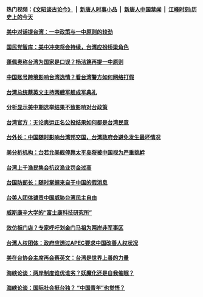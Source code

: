 #### 热门视频：[《文昭谈古论今》](https://github.com/gfw-breaker/wenzhao/blob/master/README.md?t=12111831?t=12111531?t=12111230?t=12110930?t=12110630?t=12110330?t=12110030?t=12102131?t=12101831?t=12101531?t=12101231?t=12100931?t=12100630?t=12100330?t=12100031?t=12092130?t=12091830?t=12091530?t=12091231?t=12090931?t=12090630?t=12090331?t=12090031?t=12082131?t=12081832?t=12081531?t=12081231?t=12080931?t=12080631?t=12080332?t=12080034?t=12072131?t=12071831?t=12071531?t=12071231?t=12070931?t=12070631?t=12070332?t=12070031?t=12062131?t=12061831?t=12061531?t=12061231?t=12060931?t=12060631?t=12060331?t=12060031?t=12052131?t=12051831?t=12051532?t=12051231?t=12050931?t=12050631?t=12050331?t=12050031?t=12042131?t=12041831?t=12041531?t=12041231?t=12040931?t=12040631?t=12040331?t=12040031?t=12032131?t=12031832?t=12031531?t=12031231?t=12030931?t=12030631?t=12030331?t=12030031?t=12022131?t=12021831?t=12021532?t=12021231?t=12020931?t=12020631?t=12020331?t=12020031?t=12012131?t=12011832?t=12011531?t=12011230?t=12010931?t=12010631?t=12010332?t=12010031?t=11302131?t=11301831?t=11301531?t=11301231?t=11300931?t=11300631?t=11300331?t=11300031?t=11292131?t=11291831?t=11291531?t=11291231?t=11290931?t=11290631?t=11290331?t=11290031?t=11282132?t=11281832?t=11281531?t=11281231?t=11280931?t=11280631?t=11280331?t=11280031?t=11272131?t=11271832?t=11271532?t=11271231?t=11270931?t=11270632?t=11270332?t=11270032?t=11262131?t=11261831?t=11261532?t=11261232?t=11260931?t=11260631?t=11260331?t=11260032?t=11252132?t=11251832?t=11251532?t=11251232?t=11250932?t=11250631?t=11250331?t=11250032?t=11242132?t=11241831?t=11241532?t=11241231?t=11240932?t=11240631?t=11240331?t=11240034?t=11232134?t=11231834?t=11231531?t=11231233?t=11230933?t=11230632?t=11230335?t=11230031?t=11222139?t=11221834?t=11221532?t=11221238?t=11220932?t=11220634?t=11220333?t=11220033?t=11212133?t=11211834?t=11211535?t=11211231?t=11210931?t=11210632?t=11210331?t=11210031?t=11202131?t=11201831?t=11201531?t=11201231?t=11200931?t=11200631?t=11200331?t=11200031?t=11192131?t=11191832?t=11191531?t=11191231?t=11190931?t=11190631?t=11190331?t=11190031?t=11182131?t=11181831?t=11181531?t=11181231?t=11180931?t=11180631?t=11180331?t=11180031?t=11172131?t=11171831?t=11171531?t=11171231?t=11170931?t=11170631?t=11170331?t=11170031?t=11162131?t=11161831?t=11161531?t=11161231?t=11160932?t=11160631?t=11160331?t=11160031?t=11152131?t=11151831?t=11151531?t=11151231?t=11150931?t=11150631?t=11150331?t=11150031?t=11142132?t=11141832?t=11141531?t=11141231?t=11140931?t=11140631?t=11140331?t=11140031?t=11132132?t=11131831?t=11131531?t=11131231?t=11130931?t=11130632?t=11130332?t=11130032?t=11122132?t=11121831?t=11121532?t=11121231?t=11120931?t=11120631?t=11120332?t=11120031?t=11112131?t=11111831?t=11111531?t=11111231?t=11110931?t=11110631?t=11110331?t=11110031?t=11102131?t=11101831?t=11101533?t=11101532?t=11101232) &nbsp;|&nbsp; [新唐人时事小品](https://github.com/gfw-breaker/ntdtv-comedy/blob/master/README.md?t=12111831?t=12111531?t=12111230?t=12110930?t=12110630?t=12110330?t=12110030?t=12102131?t=12101831?t=12101531?t=12101231?t=12100931?t=12100630?t=12100330?t=12100031?t=12092130?t=12091830?t=12091530?t=12091231?t=12090931?t=12090630?t=12090331?t=12090031?t=12082131?t=12081832?t=12081531?t=12081231?t=12080931?t=12080631?t=12080332?t=12080034?t=12072131?t=12071831?t=12071531?t=12071231?t=12070931?t=12070631?t=12070332?t=12070031?t=12062131?t=12061831?t=12061531?t=12061231?t=12060931?t=12060631?t=12060331?t=12060031?t=12052131?t=12051831?t=12051532?t=12051231?t=12050931?t=12050631?t=12050331?t=12050031?t=12042131?t=12041831?t=12041531?t=12041231?t=12040931?t=12040631?t=12040331?t=12040031?t=12032131?t=12031832?t=12031531?t=12031231?t=12030931?t=12030631?t=12030331?t=12030031?t=12022131?t=12021831?t=12021532?t=12021231?t=12020931?t=12020631?t=12020331?t=12020031?t=12012131?t=12011832?t=12011531?t=12011230?t=12010931?t=12010631?t=12010332?t=12010031?t=11302131?t=11301831?t=11301531?t=11301231?t=11300931?t=11300631?t=11300331?t=11300031?t=11292131?t=11291831?t=11291531?t=11291231?t=11290931?t=11290631?t=11290331?t=11290031?t=11282132?t=11281832?t=11281531?t=11281231?t=11280931?t=11280631?t=11280331?t=11280031?t=11272131?t=11271832?t=11271532?t=11271231?t=11270931?t=11270632?t=11270332?t=11270032?t=11262131?t=11261831?t=11261532?t=11261232?t=11260931?t=11260631?t=11260331?t=11260032?t=11252132?t=11251832?t=11251532?t=11251232?t=11250932?t=11250631?t=11250331?t=11250032?t=11242132?t=11241831?t=11241532?t=11241231?t=11240932?t=11240631?t=11240331?t=11240034?t=11232134?t=11231834?t=11231531?t=11231233?t=11230933?t=11230632?t=11230335?t=11230031?t=11222139?t=11221834?t=11221532?t=11221238?t=11220932?t=11220634?t=11220333?t=11220033?t=11212133?t=11211834?t=11211535?t=11211231?t=11210931?t=11210632?t=11210331?t=11210031?t=11202131?t=11201831?t=11201531?t=11201231?t=11200931?t=11200631?t=11200331?t=11200031?t=11192131?t=11191832?t=11191531?t=11191231?t=11190931?t=11190631?t=11190331?t=11190031?t=11182131?t=11181831?t=11181531?t=11181231?t=11180931?t=11180631?t=11180331?t=11180031?t=11172131?t=11171831?t=11171531?t=11171231?t=11170931?t=11170631?t=11170331?t=11170031?t=11162131?t=11161831?t=11161531?t=11161231?t=11160932?t=11160631?t=11160331?t=11160031?t=11152131?t=11151831?t=11151531?t=11151231?t=11150931?t=11150631?t=11150331?t=11150031?t=11142132?t=11141832?t=11141531?t=11141231?t=11140931?t=11140631?t=11140331?t=11140031?t=11132132?t=11131831?t=11131531?t=11131231?t=11130931?t=11130632?t=11130332?t=11130032?t=11122132?t=11121831?t=11121532?t=11121231?t=11120931?t=11120631?t=11120332?t=11120031?t=11112131?t=11111831?t=11111531?t=11111231?t=11110931?t=11110631?t=11110331?t=11110031?t=11102131?t=11101831?t=11101533?t=11101532?t=11101232) &nbsp;|&nbsp; [新唐人中国禁闻](https://github.com/gfw-breaker/ntdtv-news/blob/master/README.md?t=12111831?t=12111531?t=12111230?t=12110930?t=12110630?t=12110330?t=12110030?t=12102131?t=12101831?t=12101531?t=12101231?t=12100931?t=12100630?t=12100330?t=12100031?t=12092130?t=12091830?t=12091530?t=12091231?t=12090931?t=12090630?t=12090331?t=12090031?t=12082131?t=12081832?t=12081531?t=12081231?t=12080931?t=12080631?t=12080332?t=12080034?t=12072131?t=12071831?t=12071531?t=12071231?t=12070931?t=12070631?t=12070332?t=12070031?t=12062131?t=12061831?t=12061531?t=12061231?t=12060931?t=12060631?t=12060331?t=12060031?t=12052131?t=12051831?t=12051532?t=12051231?t=12050931?t=12050631?t=12050331?t=12050031?t=12042131?t=12041831?t=12041531?t=12041231?t=12040931?t=12040631?t=12040331?t=12040031?t=12032131?t=12031832?t=12031531?t=12031231?t=12030931?t=12030631?t=12030331?t=12030031?t=12022131?t=12021831?t=12021532?t=12021231?t=12020931?t=12020631?t=12020331?t=12020031?t=12012131?t=12011832?t=12011531?t=12011230?t=12010931?t=12010631?t=12010332?t=12010031?t=11302131?t=11301831?t=11301531?t=11301231?t=11300931?t=11300631?t=11300331?t=11300031?t=11292131?t=11291831?t=11291531?t=11291231?t=11290931?t=11290631?t=11290331?t=11290031?t=11282132?t=11281832?t=11281531?t=11281231?t=11280931?t=11280631?t=11280331?t=11280031?t=11272131?t=11271832?t=11271532?t=11271231?t=11270931?t=11270632?t=11270332?t=11270032?t=11262131?t=11261831?t=11261532?t=11261232?t=11260931?t=11260631?t=11260331?t=11260032?t=11252132?t=11251832?t=11251532?t=11251232?t=11250932?t=11250631?t=11250331?t=11250032?t=11242132?t=11241831?t=11241532?t=11241231?t=11240932?t=11240631?t=11240331?t=11240034?t=11232134?t=11231834?t=11231531?t=11231233?t=11230933?t=11230632?t=11230335?t=11230031?t=11222139?t=11221834?t=11221532?t=11221238?t=11220932?t=11220634?t=11220333?t=11220033?t=11212133?t=11211834?t=11211535?t=11211231?t=11210931?t=11210632?t=11210331?t=11210031?t=11202131?t=11201831?t=11201531?t=11201231?t=11200931?t=11200631?t=11200331?t=11200031?t=11192131?t=11191832?t=11191531?t=11191231?t=11190931?t=11190631?t=11190331?t=11190031?t=11182131?t=11181831?t=11181531?t=11181231?t=11180931?t=11180631?t=11180331?t=11180031?t=11172131?t=11171831?t=11171531?t=11171231?t=11170931?t=11170631?t=11170331?t=11170031?t=11162131?t=11161831?t=11161531?t=11161231?t=11160932?t=11160631?t=11160331?t=11160031?t=11152131?t=11151831?t=11151531?t=11151231?t=11150931?t=11150631?t=11150331?t=11150031?t=11142132?t=11141832?t=11141531?t=11141231?t=11140931?t=11140631?t=11140331?t=11140031?t=11132132?t=11131831?t=11131531?t=11131231?t=11130931?t=11130632?t=11130332?t=11130032?t=11122132?t=11121831?t=11121532?t=11121231?t=11120931?t=11120631?t=11120332?t=11120031?t=11112131?t=11111831?t=11111531?t=11111231?t=11110931?t=11110631?t=11110331?t=11110031?t=11102131?t=11101831?t=11101533?t=11101532?t=11101232) &nbsp;|&nbsp; [江峰时刻:历史上的今天](https://github.com/gfw-breaker/today-in-history/blob/master/README.md?t=12111831?t=12111531?t=12111230?t=12110930?t=12110630?t=12110330?t=12110030?t=12102131?t=12101831?t=12101531?t=12101231?t=12100931?t=12100630?t=12100330?t=12100031?t=12092130?t=12091830?t=12091530?t=12091231?t=12090931?t=12090630?t=12090331?t=12090031?t=12082131?t=12081832?t=12081531?t=12081231?t=12080931?t=12080631?t=12080332?t=12080034?t=12072131?t=12071831?t=12071531?t=12071231?t=12070931?t=12070631?t=12070332?t=12070031?t=12062131?t=12061831?t=12061531?t=12061231?t=12060931?t=12060631?t=12060331?t=12060031?t=12052131?t=12051831?t=12051532?t=12051231?t=12050931?t=12050631?t=12050331?t=12050031?t=12042131?t=12041831?t=12041531?t=12041231?t=12040931?t=12040631?t=12040331?t=12040031?t=12032131?t=12031832?t=12031531?t=12031231?t=12030931?t=12030631?t=12030331?t=12030031?t=12022131?t=12021831?t=12021532?t=12021231?t=12020931?t=12020631?t=12020331?t=12020031?t=12012131?t=12011832?t=12011531?t=12011230?t=12010931?t=12010631?t=12010332?t=12010031?t=11302131?t=11301831?t=11301531?t=11301231?t=11300931?t=11300631?t=11300331?t=11300031?t=11292131?t=11291831?t=11291531?t=11291231?t=11290931?t=11290631?t=11290331?t=11290031?t=11282132?t=11281832?t=11281531?t=11281231?t=11280931?t=11280631?t=11280331?t=11280031?t=11272131?t=11271832?t=11271532?t=11271231?t=11270931?t=11270632?t=11270332?t=11270032?t=11262131?t=11261831?t=11261532?t=11261232?t=11260931?t=11260631?t=11260331?t=11260032?t=11252132?t=11251832?t=11251532?t=11251232?t=11250932?t=11250631?t=11250331?t=11250032?t=11242132?t=11241831?t=11241532?t=11241231?t=11240932?t=11240631?t=11240331?t=11240034?t=11232134?t=11231834?t=11231531?t=11231233?t=11230933?t=11230632?t=11230335?t=11230031?t=11222139?t=11221834?t=11221532?t=11221238?t=11220932?t=11220634?t=11220333?t=11220033?t=11212133?t=11211834?t=11211535?t=11211231?t=11210931?t=11210632?t=11210331?t=11210031?t=11202131?t=11201831?t=11201531?t=11201231?t=11200931?t=11200631?t=11200331?t=11200031?t=11192131?t=11191832?t=11191531?t=11191231?t=11190931?t=11190631?t=11190331?t=11190031?t=11182131?t=11181831?t=11181531?t=11181231?t=11180931?t=11180631?t=11180331?t=11180031?t=11172131?t=11171831?t=11171531?t=11171231?t=11170931?t=11170631?t=11170331?t=11170031?t=11162131?t=11161831?t=11161531?t=11161231?t=11160932?t=11160631?t=11160331?t=11160031?t=11152131?t=11151831?t=11151531?t=11151231?t=11150931?t=11150631?t=11150331?t=11150031?t=11142132?t=11141832?t=11141531?t=11141231?t=11140931?t=11140631?t=11140331?t=11140031?t=11132132?t=11131831?t=11131531?t=11131231?t=11130931?t=11130632?t=11130332?t=11130032?t=11122132?t=11121831?t=11121532?t=11121231?t=11120931?t=11120631?t=11120332?t=11120031?t=11112131?t=11111831?t=11111531?t=11111231?t=11110931?t=11110631?t=11110331?t=11110031?t=11102131?t=11101831?t=11101533?t=11101532?t=11101232) 

#### [美中对话提台湾：一中政策与一中原则的较劲](../pages/zivymejqv_/4652701.md?t=12111831?t=12111531?t=12111230?t=12110930?t=12110630?t=12110330?t=12110030?t=12102131?t=12101831?t=12101531?t=12101231?t=12100931?t=12100630?t=12100330?t=12100031?t=12092130?t=12091830?t=12091530?t=12091231?t=12090931?t=12090630?t=12090331?t=12090031?t=12082131?t=12081832?t=12081531?t=12081231?t=12080931?t=12080631?t=12080332?t=12080034?t=12072131?t=12071831?t=12071531?t=12071231?t=12070931?t=12070631?t=12070332?t=12070031?t=12062131?t=12061831?t=12061531?t=12061231?t=12060931?t=12060631?t=12060331?t=12060031?t=12052131?t=12051831?t=12051532?t=12051231?t=12050931?t=12050631?t=12050331?t=12050031?t=12042131?t=12041831?t=12041531?t=12041231?t=12040931?t=12040631?t=12040331?t=12040031?t=12032131?t=12031832?t=12031531?t=12031231?t=12030931?t=12030631?t=12030331?t=12030031?t=12022131?t=12021831?t=12021532?t=12021231?t=12020931?t=12020631?t=12020331?t=12020031?t=12012131?t=12011832?t=12011531?t=12011230?t=12010931?t=12010631?t=12010332?t=12010031?t=11302131?t=11301831?t=11301531?t=11301231?t=11300931?t=11300631?t=11300331?t=11300031?t=11292131?t=11291831?t=11291531?t=11291231?t=11290931?t=11290631?t=11290331?t=11290031?t=11282132?t=11281832?t=11281531?t=11281231?t=11280931?t=11280631?t=11280331?t=11280031?t=11272131?t=11271832?t=11271532?t=11271231?t=11270931?t=11270632?t=11270332?t=11270032?t=11262131?t=11261831?t=11261532?t=11261232?t=11260931?t=11260631?t=11260331?t=11260032?t=11252132?t=11251832?t=11251532?t=11251232?t=11250932?t=11250631?t=11250331?t=11250032?t=11242132?t=11241831?t=11241532?t=11241231?t=11240932?t=11240631?t=11240331?t=11240034?t=11232134?t=11231834?t=11231531?t=11231233?t=11230933?t=11230632?t=11230335?t=11230031?t=11222139?t=11221834?t=11221532?t=11221238?t=11220932?t=11220634?t=11220333?t=11220033?t=11212133?t=11211834?t=11211535?t=11211231?t=11210931?t=11210632?t=11210331?t=11210031?t=11202131?t=11201831?t=11201531?t=11201231?t=11200931?t=11200631?t=11200331?t=11200031?t=11192131?t=11191832?t=11191531?t=11191231?t=11190931?t=11190631?t=11190331?t=11190031?t=11182131?t=11181831?t=11181531?t=11181231?t=11180931?t=11180631?t=11180331?t=11180031?t=11172131?t=11171831?t=11171531?t=11171231?t=11170931?t=11170631?t=11170331?t=11170031?t=11162131?t=11161831?t=11161531?t=11161231?t=11160932?t=11160631?t=11160331?t=11160031?t=11152131?t=11151831?t=11151531?t=11151231?t=11150931?t=11150631?t=11150331?t=11150031?t=11142132?t=11141832?t=11141531?t=11141231?t=11140931?t=11140631?t=11140331?t=11140031?t=11132132?t=11131831?t=11131531?t=11131231?t=11130931?t=11130632?t=11130332?t=11130032?t=11122132?t=11121831?t=11121532?t=11121231?t=11120931?t=11120631?t=11120332?t=11120031?t=11112131?t=11111831?t=11111531?t=11111231?t=11110931?t=11110631?t=11110331?t=11110031?t=11102131?t=11101831?t=11101533?t=11101532?t=11101232) 

#### [国民党智库：美中冲突将会持续，台湾应扮桥梁角色](../pages/zivymejqv_/4651390.md?t=12111831?t=12111531?t=12111230?t=12110930?t=12110630?t=12110330?t=12110030?t=12102131?t=12101831?t=12101531?t=12101231?t=12100931?t=12100630?t=12100330?t=12100031?t=12092130?t=12091830?t=12091530?t=12091231?t=12090931?t=12090630?t=12090331?t=12090031?t=12082131?t=12081832?t=12081531?t=12081231?t=12080931?t=12080631?t=12080332?t=12080034?t=12072131?t=12071831?t=12071531?t=12071231?t=12070931?t=12070631?t=12070332?t=12070031?t=12062131?t=12061831?t=12061531?t=12061231?t=12060931?t=12060631?t=12060331?t=12060031?t=12052131?t=12051831?t=12051532?t=12051231?t=12050931?t=12050631?t=12050331?t=12050031?t=12042131?t=12041831?t=12041531?t=12041231?t=12040931?t=12040631?t=12040331?t=12040031?t=12032131?t=12031832?t=12031531?t=12031231?t=12030931?t=12030631?t=12030331?t=12030031?t=12022131?t=12021831?t=12021532?t=12021231?t=12020931?t=12020631?t=12020331?t=12020031?t=12012131?t=12011832?t=12011531?t=12011230?t=12010931?t=12010631?t=12010332?t=12010031?t=11302131?t=11301831?t=11301531?t=11301231?t=11300931?t=11300631?t=11300331?t=11300031?t=11292131?t=11291831?t=11291531?t=11291231?t=11290931?t=11290631?t=11290331?t=11290031?t=11282132?t=11281832?t=11281531?t=11281231?t=11280931?t=11280631?t=11280331?t=11280031?t=11272131?t=11271832?t=11271532?t=11271231?t=11270931?t=11270632?t=11270332?t=11270032?t=11262131?t=11261831?t=11261532?t=11261232?t=11260931?t=11260631?t=11260331?t=11260032?t=11252132?t=11251832?t=11251532?t=11251232?t=11250932?t=11250631?t=11250331?t=11250032?t=11242132?t=11241831?t=11241532?t=11241231?t=11240932?t=11240631?t=11240331?t=11240034?t=11232134?t=11231834?t=11231531?t=11231233?t=11230933?t=11230632?t=11230335?t=11230031?t=11222139?t=11221834?t=11221532?t=11221238?t=11220932?t=11220634?t=11220333?t=11220033?t=11212133?t=11211834?t=11211535?t=11211231?t=11210931?t=11210632?t=11210331?t=11210031?t=11202131?t=11201831?t=11201531?t=11201231?t=11200931?t=11200631?t=11200331?t=11200031?t=11192131?t=11191832?t=11191531?t=11191231?t=11190931?t=11190631?t=11190331?t=11190031?t=11182131?t=11181831?t=11181531?t=11181231?t=11180931?t=11180631?t=11180331?t=11180031?t=11172131?t=11171831?t=11171531?t=11171231?t=11170931?t=11170631?t=11170331?t=11170031?t=11162131?t=11161831?t=11161531?t=11161231?t=11160932?t=11160631?t=11160331?t=11160031?t=11152131?t=11151831?t=11151531?t=11151231?t=11150931?t=11150631?t=11150331?t=11150031?t=11142132?t=11141832?t=11141531?t=11141231?t=11140931?t=11140631?t=11140331?t=11140031?t=11132132?t=11131831?t=11131531?t=11131231?t=11130931?t=11130632?t=11130332?t=11130032?t=11122132?t=11121831?t=11121532?t=11121231?t=11120931?t=11120631?t=11120332?t=11120031?t=11112131?t=11111831?t=11111531?t=11111231?t=11110931?t=11110631?t=11110331?t=11110031?t=11102131?t=11101831?t=11101533?t=11101532?t=11101232) 

#### [蓬佩奥称台湾为国家是口误？杨洁篪再提一中原则](../pages/zivymejqv_/4650662.md?t=12111831?t=12111531?t=12111230?t=12110930?t=12110630?t=12110330?t=12110030?t=12102131?t=12101831?t=12101531?t=12101231?t=12100931?t=12100630?t=12100330?t=12100031?t=12092130?t=12091830?t=12091530?t=12091231?t=12090931?t=12090630?t=12090331?t=12090031?t=12082131?t=12081832?t=12081531?t=12081231?t=12080931?t=12080631?t=12080332?t=12080034?t=12072131?t=12071831?t=12071531?t=12071231?t=12070931?t=12070631?t=12070332?t=12070031?t=12062131?t=12061831?t=12061531?t=12061231?t=12060931?t=12060631?t=12060331?t=12060031?t=12052131?t=12051831?t=12051532?t=12051231?t=12050931?t=12050631?t=12050331?t=12050031?t=12042131?t=12041831?t=12041531?t=12041231?t=12040931?t=12040631?t=12040331?t=12040031?t=12032131?t=12031832?t=12031531?t=12031231?t=12030931?t=12030631?t=12030331?t=12030031?t=12022131?t=12021831?t=12021532?t=12021231?t=12020931?t=12020631?t=12020331?t=12020031?t=12012131?t=12011832?t=12011531?t=12011230?t=12010931?t=12010631?t=12010332?t=12010031?t=11302131?t=11301831?t=11301531?t=11301231?t=11300931?t=11300631?t=11300331?t=11300031?t=11292131?t=11291831?t=11291531?t=11291231?t=11290931?t=11290631?t=11290331?t=11290031?t=11282132?t=11281832?t=11281531?t=11281231?t=11280931?t=11280631?t=11280331?t=11280031?t=11272131?t=11271832?t=11271532?t=11271231?t=11270931?t=11270632?t=11270332?t=11270032?t=11262131?t=11261831?t=11261532?t=11261232?t=11260931?t=11260631?t=11260331?t=11260032?t=11252132?t=11251832?t=11251532?t=11251232?t=11250932?t=11250631?t=11250331?t=11250032?t=11242132?t=11241831?t=11241532?t=11241231?t=11240932?t=11240631?t=11240331?t=11240034?t=11232134?t=11231834?t=11231531?t=11231233?t=11230933?t=11230632?t=11230335?t=11230031?t=11222139?t=11221834?t=11221532?t=11221238?t=11220932?t=11220634?t=11220333?t=11220033?t=11212133?t=11211834?t=11211535?t=11211231?t=11210931?t=11210632?t=11210331?t=11210031?t=11202131?t=11201831?t=11201531?t=11201231?t=11200931?t=11200631?t=11200331?t=11200031?t=11192131?t=11191832?t=11191531?t=11191231?t=11190931?t=11190631?t=11190331?t=11190031?t=11182131?t=11181831?t=11181531?t=11181231?t=11180931?t=11180631?t=11180331?t=11180031?t=11172131?t=11171831?t=11171531?t=11171231?t=11170931?t=11170631?t=11170331?t=11170031?t=11162131?t=11161831?t=11161531?t=11161231?t=11160932?t=11160631?t=11160331?t=11160031?t=11152131?t=11151831?t=11151531?t=11151231?t=11150931?t=11150631?t=11150331?t=11150031?t=11142132?t=11141832?t=11141531?t=11141231?t=11140931?t=11140631?t=11140331?t=11140031?t=11132132?t=11131831?t=11131531?t=11131231?t=11130931?t=11130632?t=11130332?t=11130032?t=11122132?t=11121831?t=11121532?t=11121231?t=11120931?t=11120631?t=11120332?t=11120031?t=11112131?t=11111831?t=11111531?t=11111231?t=11110931?t=11110631?t=11110331?t=11110031?t=11102131?t=11101831?t=11101533?t=11101532?t=11101232) 

#### [中国账号跨境影响台湾选情？看台湾警方如何网络打假](../pages/zivymejqv_/4649896.md?t=12111831?t=12111531?t=12111230?t=12110930?t=12110630?t=12110330?t=12110030?t=12102131?t=12101831?t=12101531?t=12101231?t=12100931?t=12100630?t=12100330?t=12100031?t=12092130?t=12091830?t=12091530?t=12091231?t=12090931?t=12090630?t=12090331?t=12090031?t=12082131?t=12081832?t=12081531?t=12081231?t=12080931?t=12080631?t=12080332?t=12080034?t=12072131?t=12071831?t=12071531?t=12071231?t=12070931?t=12070631?t=12070332?t=12070031?t=12062131?t=12061831?t=12061531?t=12061231?t=12060931?t=12060631?t=12060331?t=12060031?t=12052131?t=12051831?t=12051532?t=12051231?t=12050931?t=12050631?t=12050331?t=12050031?t=12042131?t=12041831?t=12041531?t=12041231?t=12040931?t=12040631?t=12040331?t=12040031?t=12032131?t=12031832?t=12031531?t=12031231?t=12030931?t=12030631?t=12030331?t=12030031?t=12022131?t=12021831?t=12021532?t=12021231?t=12020931?t=12020631?t=12020331?t=12020031?t=12012131?t=12011832?t=12011531?t=12011230?t=12010931?t=12010631?t=12010332?t=12010031?t=11302131?t=11301831?t=11301531?t=11301231?t=11300931?t=11300631?t=11300331?t=11300031?t=11292131?t=11291831?t=11291531?t=11291231?t=11290931?t=11290631?t=11290331?t=11290031?t=11282132?t=11281832?t=11281531?t=11281231?t=11280931?t=11280631?t=11280331?t=11280031?t=11272131?t=11271832?t=11271532?t=11271231?t=11270931?t=11270632?t=11270332?t=11270032?t=11262131?t=11261831?t=11261532?t=11261232?t=11260931?t=11260631?t=11260331?t=11260032?t=11252132?t=11251832?t=11251532?t=11251232?t=11250932?t=11250631?t=11250331?t=11250032?t=11242132?t=11241831?t=11241532?t=11241231?t=11240932?t=11240631?t=11240331?t=11240034?t=11232134?t=11231834?t=11231531?t=11231233?t=11230933?t=11230632?t=11230335?t=11230031?t=11222139?t=11221834?t=11221532?t=11221238?t=11220932?t=11220634?t=11220333?t=11220033?t=11212133?t=11211834?t=11211535?t=11211231?t=11210931?t=11210632?t=11210331?t=11210031?t=11202131?t=11201831?t=11201531?t=11201231?t=11200931?t=11200631?t=11200331?t=11200031?t=11192131?t=11191832?t=11191531?t=11191231?t=11190931?t=11190631?t=11190331?t=11190031?t=11182131?t=11181831?t=11181531?t=11181231?t=11180931?t=11180631?t=11180331?t=11180031?t=11172131?t=11171831?t=11171531?t=11171231?t=11170931?t=11170631?t=11170331?t=11170031?t=11162131?t=11161831?t=11161531?t=11161231?t=11160932?t=11160631?t=11160331?t=11160031?t=11152131?t=11151831?t=11151531?t=11151231?t=11150931?t=11150631?t=11150331?t=11150031?t=11142132?t=11141832?t=11141531?t=11141231?t=11140931?t=11140631?t=11140331?t=11140031?t=11132132?t=11131831?t=11131531?t=11131231?t=11130931?t=11130632?t=11130332?t=11130032?t=11122132?t=11121831?t=11121532?t=11121231?t=11120931?t=11120631?t=11120332?t=11120031?t=11112131?t=11111831?t=11111531?t=11111231?t=11110931?t=11110631?t=11110331?t=11110031?t=11102131?t=11101831?t=11101533?t=11101532?t=11101232) 

#### [台湾总统蔡英文主持两艘军舰成军典礼](../pages/zivymejqv_/4649748.md?t=12111831?t=12111531?t=12111230?t=12110930?t=12110630?t=12110330?t=12110030?t=12102131?t=12101831?t=12101531?t=12101231?t=12100931?t=12100630?t=12100330?t=12100031?t=12092130?t=12091830?t=12091530?t=12091231?t=12090931?t=12090630?t=12090331?t=12090031?t=12082131?t=12081832?t=12081531?t=12081231?t=12080931?t=12080631?t=12080332?t=12080034?t=12072131?t=12071831?t=12071531?t=12071231?t=12070931?t=12070631?t=12070332?t=12070031?t=12062131?t=12061831?t=12061531?t=12061231?t=12060931?t=12060631?t=12060331?t=12060031?t=12052131?t=12051831?t=12051532?t=12051231?t=12050931?t=12050631?t=12050331?t=12050031?t=12042131?t=12041831?t=12041531?t=12041231?t=12040931?t=12040631?t=12040331?t=12040031?t=12032131?t=12031832?t=12031531?t=12031231?t=12030931?t=12030631?t=12030331?t=12030031?t=12022131?t=12021831?t=12021532?t=12021231?t=12020931?t=12020631?t=12020331?t=12020031?t=12012131?t=12011832?t=12011531?t=12011230?t=12010931?t=12010631?t=12010332?t=12010031?t=11302131?t=11301831?t=11301531?t=11301231?t=11300931?t=11300631?t=11300331?t=11300031?t=11292131?t=11291831?t=11291531?t=11291231?t=11290931?t=11290631?t=11290331?t=11290031?t=11282132?t=11281832?t=11281531?t=11281231?t=11280931?t=11280631?t=11280331?t=11280031?t=11272131?t=11271832?t=11271532?t=11271231?t=11270931?t=11270632?t=11270332?t=11270032?t=11262131?t=11261831?t=11261532?t=11261232?t=11260931?t=11260631?t=11260331?t=11260032?t=11252132?t=11251832?t=11251532?t=11251232?t=11250932?t=11250631?t=11250331?t=11250032?t=11242132?t=11241831?t=11241532?t=11241231?t=11240932?t=11240631?t=11240331?t=11240034?t=11232134?t=11231834?t=11231531?t=11231233?t=11230933?t=11230632?t=11230335?t=11230031?t=11222139?t=11221834?t=11221532?t=11221238?t=11220932?t=11220634?t=11220333?t=11220033?t=11212133?t=11211834?t=11211535?t=11211231?t=11210931?t=11210632?t=11210331?t=11210031?t=11202131?t=11201831?t=11201531?t=11201231?t=11200931?t=11200631?t=11200331?t=11200031?t=11192131?t=11191832?t=11191531?t=11191231?t=11190931?t=11190631?t=11190331?t=11190031?t=11182131?t=11181831?t=11181531?t=11181231?t=11180931?t=11180631?t=11180331?t=11180031?t=11172131?t=11171831?t=11171531?t=11171231?t=11170931?t=11170631?t=11170331?t=11170031?t=11162131?t=11161831?t=11161531?t=11161231?t=11160932?t=11160631?t=11160331?t=11160031?t=11152131?t=11151831?t=11151531?t=11151231?t=11150931?t=11150631?t=11150331?t=11150031?t=11142132?t=11141832?t=11141531?t=11141231?t=11140931?t=11140631?t=11140331?t=11140031?t=11132132?t=11131831?t=11131531?t=11131231?t=11130931?t=11130632?t=11130332?t=11130032?t=11122132?t=11121831?t=11121532?t=11121231?t=11120931?t=11120631?t=11120332?t=11120031?t=11112131?t=11111831?t=11111531?t=11111231?t=11110931?t=11110631?t=11110331?t=11110031?t=11102131?t=11101831?t=11101533?t=11101532?t=11101232) 

#### [分析显示美中期选举结果不致影响对台政策](../pages/zivymejqv_/4649512.md?t=12111831?t=12111531?t=12111230?t=12110930?t=12110630?t=12110330?t=12110030?t=12102131?t=12101831?t=12101531?t=12101231?t=12100931?t=12100630?t=12100330?t=12100031?t=12092130?t=12091830?t=12091530?t=12091231?t=12090931?t=12090630?t=12090331?t=12090031?t=12082131?t=12081832?t=12081531?t=12081231?t=12080931?t=12080631?t=12080332?t=12080034?t=12072131?t=12071831?t=12071531?t=12071231?t=12070931?t=12070631?t=12070332?t=12070031?t=12062131?t=12061831?t=12061531?t=12061231?t=12060931?t=12060631?t=12060331?t=12060031?t=12052131?t=12051831?t=12051532?t=12051231?t=12050931?t=12050631?t=12050331?t=12050031?t=12042131?t=12041831?t=12041531?t=12041231?t=12040931?t=12040631?t=12040331?t=12040031?t=12032131?t=12031832?t=12031531?t=12031231?t=12030931?t=12030631?t=12030331?t=12030031?t=12022131?t=12021831?t=12021532?t=12021231?t=12020931?t=12020631?t=12020331?t=12020031?t=12012131?t=12011832?t=12011531?t=12011230?t=12010931?t=12010631?t=12010332?t=12010031?t=11302131?t=11301831?t=11301531?t=11301231?t=11300931?t=11300631?t=11300331?t=11300031?t=11292131?t=11291831?t=11291531?t=11291231?t=11290931?t=11290631?t=11290331?t=11290031?t=11282132?t=11281832?t=11281531?t=11281231?t=11280931?t=11280631?t=11280331?t=11280031?t=11272131?t=11271832?t=11271532?t=11271231?t=11270931?t=11270632?t=11270332?t=11270032?t=11262131?t=11261831?t=11261532?t=11261232?t=11260931?t=11260631?t=11260331?t=11260032?t=11252132?t=11251832?t=11251532?t=11251232?t=11250932?t=11250631?t=11250331?t=11250032?t=11242132?t=11241831?t=11241532?t=11241231?t=11240932?t=11240631?t=11240331?t=11240034?t=11232134?t=11231834?t=11231531?t=11231233?t=11230933?t=11230632?t=11230335?t=11230031?t=11222139?t=11221834?t=11221532?t=11221238?t=11220932?t=11220634?t=11220333?t=11220033?t=11212133?t=11211834?t=11211535?t=11211231?t=11210931?t=11210632?t=11210331?t=11210031?t=11202131?t=11201831?t=11201531?t=11201231?t=11200931?t=11200631?t=11200331?t=11200031?t=11192131?t=11191832?t=11191531?t=11191231?t=11190931?t=11190631?t=11190331?t=11190031?t=11182131?t=11181831?t=11181531?t=11181231?t=11180931?t=11180631?t=11180331?t=11180031?t=11172131?t=11171831?t=11171531?t=11171231?t=11170931?t=11170631?t=11170331?t=11170031?t=11162131?t=11161831?t=11161531?t=11161231?t=11160932?t=11160631?t=11160331?t=11160031?t=11152131?t=11151831?t=11151531?t=11151231?t=11150931?t=11150631?t=11150331?t=11150031?t=11142132?t=11141832?t=11141531?t=11141231?t=11140931?t=11140631?t=11140331?t=11140031?t=11132132?t=11131831?t=11131531?t=11131231?t=11130931?t=11130632?t=11130332?t=11130032?t=11122132?t=11121831?t=11121532?t=11121231?t=11120931?t=11120631?t=11120332?t=11120031?t=11112131?t=11111831?t=11111531?t=11111231?t=11110931?t=11110631?t=11110331?t=11110031?t=11102131?t=11101831?t=11101533?t=11101532?t=11101232) 

#### [台湾官方：无论奥运正名公投结果如何都是台湾民意](../pages/zivymejqv_/4648439.md?t=12111831?t=12111531?t=12111230?t=12110930?t=12110630?t=12110330?t=12110030?t=12102131?t=12101831?t=12101531?t=12101231?t=12100931?t=12100630?t=12100330?t=12100031?t=12092130?t=12091830?t=12091530?t=12091231?t=12090931?t=12090630?t=12090331?t=12090031?t=12082131?t=12081832?t=12081531?t=12081231?t=12080931?t=12080631?t=12080332?t=12080034?t=12072131?t=12071831?t=12071531?t=12071231?t=12070931?t=12070631?t=12070332?t=12070031?t=12062131?t=12061831?t=12061531?t=12061231?t=12060931?t=12060631?t=12060331?t=12060031?t=12052131?t=12051831?t=12051532?t=12051231?t=12050931?t=12050631?t=12050331?t=12050031?t=12042131?t=12041831?t=12041531?t=12041231?t=12040931?t=12040631?t=12040331?t=12040031?t=12032131?t=12031832?t=12031531?t=12031231?t=12030931?t=12030631?t=12030331?t=12030031?t=12022131?t=12021831?t=12021532?t=12021231?t=12020931?t=12020631?t=12020331?t=12020031?t=12012131?t=12011832?t=12011531?t=12011230?t=12010931?t=12010631?t=12010332?t=12010031?t=11302131?t=11301831?t=11301531?t=11301231?t=11300931?t=11300631?t=11300331?t=11300031?t=11292131?t=11291831?t=11291531?t=11291231?t=11290931?t=11290631?t=11290331?t=11290031?t=11282132?t=11281832?t=11281531?t=11281231?t=11280931?t=11280631?t=11280331?t=11280031?t=11272131?t=11271832?t=11271532?t=11271231?t=11270931?t=11270632?t=11270332?t=11270032?t=11262131?t=11261831?t=11261532?t=11261232?t=11260931?t=11260631?t=11260331?t=11260032?t=11252132?t=11251832?t=11251532?t=11251232?t=11250932?t=11250631?t=11250331?t=11250032?t=11242132?t=11241831?t=11241532?t=11241231?t=11240932?t=11240631?t=11240331?t=11240034?t=11232134?t=11231834?t=11231531?t=11231233?t=11230933?t=11230632?t=11230335?t=11230031?t=11222139?t=11221834?t=11221532?t=11221238?t=11220932?t=11220634?t=11220333?t=11220033?t=11212133?t=11211834?t=11211535?t=11211231?t=11210931?t=11210632?t=11210331?t=11210031?t=11202131?t=11201831?t=11201531?t=11201231?t=11200931?t=11200631?t=11200331?t=11200031?t=11192131?t=11191832?t=11191531?t=11191231?t=11190931?t=11190631?t=11190331?t=11190031?t=11182131?t=11181831?t=11181531?t=11181231?t=11180931?t=11180631?t=11180331?t=11180031?t=11172131?t=11171831?t=11171531?t=11171231?t=11170931?t=11170631?t=11170331?t=11170031?t=11162131?t=11161831?t=11161531?t=11161231?t=11160932?t=11160631?t=11160331?t=11160031?t=11152131?t=11151831?t=11151531?t=11151231?t=11150931?t=11150631?t=11150331?t=11150031?t=11142132?t=11141832?t=11141531?t=11141231?t=11140931?t=11140631?t=11140331?t=11140031?t=11132132?t=11131831?t=11131531?t=11131231?t=11130931?t=11130632?t=11130332?t=11130032?t=11122132?t=11121831?t=11121532?t=11121231?t=11120931?t=11120631?t=11120332?t=11120031?t=11112131?t=11111831?t=11111531?t=11111231?t=11110931?t=11110631?t=11110331?t=11110031?t=11102131?t=11101831?t=11101533?t=11101532?t=11101232) 

#### [台外长：中国随时影响台湾邦交国，台湾政府会避免发生最坏情况 ](../pages/zivymejqv_/4648297.md?t=12111831?t=12111531?t=12111230?t=12110930?t=12110630?t=12110330?t=12110030?t=12102131?t=12101831?t=12101531?t=12101231?t=12100931?t=12100630?t=12100330?t=12100031?t=12092130?t=12091830?t=12091530?t=12091231?t=12090931?t=12090630?t=12090331?t=12090031?t=12082131?t=12081832?t=12081531?t=12081231?t=12080931?t=12080631?t=12080332?t=12080034?t=12072131?t=12071831?t=12071531?t=12071231?t=12070931?t=12070631?t=12070332?t=12070031?t=12062131?t=12061831?t=12061531?t=12061231?t=12060931?t=12060631?t=12060331?t=12060031?t=12052131?t=12051831?t=12051532?t=12051231?t=12050931?t=12050631?t=12050331?t=12050031?t=12042131?t=12041831?t=12041531?t=12041231?t=12040931?t=12040631?t=12040331?t=12040031?t=12032131?t=12031832?t=12031531?t=12031231?t=12030931?t=12030631?t=12030331?t=12030031?t=12022131?t=12021831?t=12021532?t=12021231?t=12020931?t=12020631?t=12020331?t=12020031?t=12012131?t=12011832?t=12011531?t=12011230?t=12010931?t=12010631?t=12010332?t=12010031?t=11302131?t=11301831?t=11301531?t=11301231?t=11300931?t=11300631?t=11300331?t=11300031?t=11292131?t=11291831?t=11291531?t=11291231?t=11290931?t=11290631?t=11290331?t=11290031?t=11282132?t=11281832?t=11281531?t=11281231?t=11280931?t=11280631?t=11280331?t=11280031?t=11272131?t=11271832?t=11271532?t=11271231?t=11270931?t=11270632?t=11270332?t=11270032?t=11262131?t=11261831?t=11261532?t=11261232?t=11260931?t=11260631?t=11260331?t=11260032?t=11252132?t=11251832?t=11251532?t=11251232?t=11250932?t=11250631?t=11250331?t=11250032?t=11242132?t=11241831?t=11241532?t=11241231?t=11240932?t=11240631?t=11240331?t=11240034?t=11232134?t=11231834?t=11231531?t=11231233?t=11230933?t=11230632?t=11230335?t=11230031?t=11222139?t=11221834?t=11221532?t=11221238?t=11220932?t=11220634?t=11220333?t=11220033?t=11212133?t=11211834?t=11211535?t=11211231?t=11210931?t=11210632?t=11210331?t=11210031?t=11202131?t=11201831?t=11201531?t=11201231?t=11200931?t=11200631?t=11200331?t=11200031?t=11192131?t=11191832?t=11191531?t=11191231?t=11190931?t=11190631?t=11190331?t=11190031?t=11182131?t=11181831?t=11181531?t=11181231?t=11180931?t=11180631?t=11180331?t=11180031?t=11172131?t=11171831?t=11171531?t=11171231?t=11170931?t=11170631?t=11170331?t=11170031?t=11162131?t=11161831?t=11161531?t=11161231?t=11160932?t=11160631?t=11160331?t=11160031?t=11152131?t=11151831?t=11151531?t=11151231?t=11150931?t=11150631?t=11150331?t=11150031?t=11142132?t=11141832?t=11141531?t=11141231?t=11140931?t=11140631?t=11140331?t=11140031?t=11132132?t=11131831?t=11131531?t=11131231?t=11130931?t=11130632?t=11130332?t=11130032?t=11122132?t=11121831?t=11121532?t=11121231?t=11120931?t=11120631?t=11120332?t=11120031?t=11112131?t=11111831?t=11111531?t=11111231?t=11110931?t=11110631?t=11110331?t=11110031?t=11102131?t=11101831?t=11101533?t=11101532?t=11101232) 

#### [美分析机构：台若允美舰停靠太平岛将被中国视为严重挑衅](../pages/zivymejqv_/4647410.md?t=12111831?t=12111531?t=12111230?t=12110930?t=12110630?t=12110330?t=12110030?t=12102131?t=12101831?t=12101531?t=12101231?t=12100931?t=12100630?t=12100330?t=12100031?t=12092130?t=12091830?t=12091530?t=12091231?t=12090931?t=12090630?t=12090331?t=12090031?t=12082131?t=12081832?t=12081531?t=12081231?t=12080931?t=12080631?t=12080332?t=12080034?t=12072131?t=12071831?t=12071531?t=12071231?t=12070931?t=12070631?t=12070332?t=12070031?t=12062131?t=12061831?t=12061531?t=12061231?t=12060931?t=12060631?t=12060331?t=12060031?t=12052131?t=12051831?t=12051532?t=12051231?t=12050931?t=12050631?t=12050331?t=12050031?t=12042131?t=12041831?t=12041531?t=12041231?t=12040931?t=12040631?t=12040331?t=12040031?t=12032131?t=12031832?t=12031531?t=12031231?t=12030931?t=12030631?t=12030331?t=12030031?t=12022131?t=12021831?t=12021532?t=12021231?t=12020931?t=12020631?t=12020331?t=12020031?t=12012131?t=12011832?t=12011531?t=12011230?t=12010931?t=12010631?t=12010332?t=12010031?t=11302131?t=11301831?t=11301531?t=11301231?t=11300931?t=11300631?t=11300331?t=11300031?t=11292131?t=11291831?t=11291531?t=11291231?t=11290931?t=11290631?t=11290331?t=11290031?t=11282132?t=11281832?t=11281531?t=11281231?t=11280931?t=11280631?t=11280331?t=11280031?t=11272131?t=11271832?t=11271532?t=11271231?t=11270931?t=11270632?t=11270332?t=11270032?t=11262131?t=11261831?t=11261532?t=11261232?t=11260931?t=11260631?t=11260331?t=11260032?t=11252132?t=11251832?t=11251532?t=11251232?t=11250932?t=11250631?t=11250331?t=11250032?t=11242132?t=11241831?t=11241532?t=11241231?t=11240932?t=11240631?t=11240331?t=11240034?t=11232134?t=11231834?t=11231531?t=11231233?t=11230933?t=11230632?t=11230335?t=11230031?t=11222139?t=11221834?t=11221532?t=11221238?t=11220932?t=11220634?t=11220333?t=11220033?t=11212133?t=11211834?t=11211535?t=11211231?t=11210931?t=11210632?t=11210331?t=11210031?t=11202131?t=11201831?t=11201531?t=11201231?t=11200931?t=11200631?t=11200331?t=11200031?t=11192131?t=11191832?t=11191531?t=11191231?t=11190931?t=11190631?t=11190331?t=11190031?t=11182131?t=11181831?t=11181531?t=11181231?t=11180931?t=11180631?t=11180331?t=11180031?t=11172131?t=11171831?t=11171531?t=11171231?t=11170931?t=11170631?t=11170331?t=11170031?t=11162131?t=11161831?t=11161531?t=11161231?t=11160932?t=11160631?t=11160331?t=11160031?t=11152131?t=11151831?t=11151531?t=11151231?t=11150931?t=11150631?t=11150331?t=11150031?t=11142132?t=11141832?t=11141531?t=11141231?t=11140931?t=11140631?t=11140331?t=11140031?t=11132132?t=11131831?t=11131531?t=11131231?t=11130931?t=11130632?t=11130332?t=11130032?t=11122132?t=11121831?t=11121532?t=11121231?t=11120931?t=11120631?t=11120332?t=11120031?t=11112131?t=11111831?t=11111531?t=11111231?t=11110931?t=11110631?t=11110331?t=11110031?t=11102131?t=11101831?t=11101533?t=11101532?t=11101232) 

#### [台湾上千渔民集会抗议渔业罚金过高](../pages/zivymejqv_/4646623.md?t=12111831?t=12111531?t=12111230?t=12110930?t=12110630?t=12110330?t=12110030?t=12102131?t=12101831?t=12101531?t=12101231?t=12100931?t=12100630?t=12100330?t=12100031?t=12092130?t=12091830?t=12091530?t=12091231?t=12090931?t=12090630?t=12090331?t=12090031?t=12082131?t=12081832?t=12081531?t=12081231?t=12080931?t=12080631?t=12080332?t=12080034?t=12072131?t=12071831?t=12071531?t=12071231?t=12070931?t=12070631?t=12070332?t=12070031?t=12062131?t=12061831?t=12061531?t=12061231?t=12060931?t=12060631?t=12060331?t=12060031?t=12052131?t=12051831?t=12051532?t=12051231?t=12050931?t=12050631?t=12050331?t=12050031?t=12042131?t=12041831?t=12041531?t=12041231?t=12040931?t=12040631?t=12040331?t=12040031?t=12032131?t=12031832?t=12031531?t=12031231?t=12030931?t=12030631?t=12030331?t=12030031?t=12022131?t=12021831?t=12021532?t=12021231?t=12020931?t=12020631?t=12020331?t=12020031?t=12012131?t=12011832?t=12011531?t=12011230?t=12010931?t=12010631?t=12010332?t=12010031?t=11302131?t=11301831?t=11301531?t=11301231?t=11300931?t=11300631?t=11300331?t=11300031?t=11292131?t=11291831?t=11291531?t=11291231?t=11290931?t=11290631?t=11290331?t=11290031?t=11282132?t=11281832?t=11281531?t=11281231?t=11280931?t=11280631?t=11280331?t=11280031?t=11272131?t=11271832?t=11271532?t=11271231?t=11270931?t=11270632?t=11270332?t=11270032?t=11262131?t=11261831?t=11261532?t=11261232?t=11260931?t=11260631?t=11260331?t=11260032?t=11252132?t=11251832?t=11251532?t=11251232?t=11250932?t=11250631?t=11250331?t=11250032?t=11242132?t=11241831?t=11241532?t=11241231?t=11240932?t=11240631?t=11240331?t=11240034?t=11232134?t=11231834?t=11231531?t=11231233?t=11230933?t=11230632?t=11230335?t=11230031?t=11222139?t=11221834?t=11221532?t=11221238?t=11220932?t=11220634?t=11220333?t=11220033?t=11212133?t=11211834?t=11211535?t=11211231?t=11210931?t=11210632?t=11210331?t=11210031?t=11202131?t=11201831?t=11201531?t=11201231?t=11200931?t=11200631?t=11200331?t=11200031?t=11192131?t=11191832?t=11191531?t=11191231?t=11190931?t=11190631?t=11190331?t=11190031?t=11182131?t=11181831?t=11181531?t=11181231?t=11180931?t=11180631?t=11180331?t=11180031?t=11172131?t=11171831?t=11171531?t=11171231?t=11170931?t=11170631?t=11170331?t=11170031?t=11162131?t=11161831?t=11161531?t=11161231?t=11160932?t=11160631?t=11160331?t=11160031?t=11152131?t=11151831?t=11151531?t=11151231?t=11150931?t=11150631?t=11150331?t=11150031?t=11142132?t=11141832?t=11141531?t=11141231?t=11140931?t=11140631?t=11140331?t=11140031?t=11132132?t=11131831?t=11131531?t=11131231?t=11130931?t=11130632?t=11130332?t=11130032?t=11122132?t=11121831?t=11121532?t=11121231?t=11120931?t=11120631?t=11120332?t=11120031?t=11112131?t=11111831?t=11111531?t=11111231?t=11110931?t=11110631?t=11110331?t=11110031?t=11102131?t=11101831?t=11101533?t=11101532?t=11101232) 

#### [台国防部长：随时掌握来自于中国的假消息](../pages/zivymejqv_/4646542.md?t=12111831?t=12111531?t=12111230?t=12110930?t=12110630?t=12110330?t=12110030?t=12102131?t=12101831?t=12101531?t=12101231?t=12100931?t=12100630?t=12100330?t=12100031?t=12092130?t=12091830?t=12091530?t=12091231?t=12090931?t=12090630?t=12090331?t=12090031?t=12082131?t=12081832?t=12081531?t=12081231?t=12080931?t=12080631?t=12080332?t=12080034?t=12072131?t=12071831?t=12071531?t=12071231?t=12070931?t=12070631?t=12070332?t=12070031?t=12062131?t=12061831?t=12061531?t=12061231?t=12060931?t=12060631?t=12060331?t=12060031?t=12052131?t=12051831?t=12051532?t=12051231?t=12050931?t=12050631?t=12050331?t=12050031?t=12042131?t=12041831?t=12041531?t=12041231?t=12040931?t=12040631?t=12040331?t=12040031?t=12032131?t=12031832?t=12031531?t=12031231?t=12030931?t=12030631?t=12030331?t=12030031?t=12022131?t=12021831?t=12021532?t=12021231?t=12020931?t=12020631?t=12020331?t=12020031?t=12012131?t=12011832?t=12011531?t=12011230?t=12010931?t=12010631?t=12010332?t=12010031?t=11302131?t=11301831?t=11301531?t=11301231?t=11300931?t=11300631?t=11300331?t=11300031?t=11292131?t=11291831?t=11291531?t=11291231?t=11290931?t=11290631?t=11290331?t=11290031?t=11282132?t=11281832?t=11281531?t=11281231?t=11280931?t=11280631?t=11280331?t=11280031?t=11272131?t=11271832?t=11271532?t=11271231?t=11270931?t=11270632?t=11270332?t=11270032?t=11262131?t=11261831?t=11261532?t=11261232?t=11260931?t=11260631?t=11260331?t=11260032?t=11252132?t=11251832?t=11251532?t=11251232?t=11250932?t=11250631?t=11250331?t=11250032?t=11242132?t=11241831?t=11241532?t=11241231?t=11240932?t=11240631?t=11240331?t=11240034?t=11232134?t=11231834?t=11231531?t=11231233?t=11230933?t=11230632?t=11230335?t=11230031?t=11222139?t=11221834?t=11221532?t=11221238?t=11220932?t=11220634?t=11220333?t=11220033?t=11212133?t=11211834?t=11211535?t=11211231?t=11210931?t=11210632?t=11210331?t=11210031?t=11202131?t=11201831?t=11201531?t=11201231?t=11200931?t=11200631?t=11200331?t=11200031?t=11192131?t=11191832?t=11191531?t=11191231?t=11190931?t=11190631?t=11190331?t=11190031?t=11182131?t=11181831?t=11181531?t=11181231?t=11180931?t=11180631?t=11180331?t=11180031?t=11172131?t=11171831?t=11171531?t=11171231?t=11170931?t=11170631?t=11170331?t=11170031?t=11162131?t=11161831?t=11161531?t=11161231?t=11160932?t=11160631?t=11160331?t=11160031?t=11152131?t=11151831?t=11151531?t=11151231?t=11150931?t=11150631?t=11150331?t=11150031?t=11142132?t=11141832?t=11141531?t=11141231?t=11140931?t=11140631?t=11140331?t=11140031?t=11132132?t=11131831?t=11131531?t=11131231?t=11130931?t=11130632?t=11130332?t=11130032?t=11122132?t=11121831?t=11121532?t=11121231?t=11120931?t=11120631?t=11120332?t=11120031?t=11112131?t=11111831?t=11111531?t=11111231?t=11110931?t=11110631?t=11110331?t=11110031?t=11102131?t=11101831?t=11101533?t=11101532?t=11101232) 

#### [台美人团体谴责中国威胁台湾民主自由](../pages/zivymejqv_/4645864.md?t=12111831?t=12111531?t=12111230?t=12110930?t=12110630?t=12110330?t=12110030?t=12102131?t=12101831?t=12101531?t=12101231?t=12100931?t=12100630?t=12100330?t=12100031?t=12092130?t=12091830?t=12091530?t=12091231?t=12090931?t=12090630?t=12090331?t=12090031?t=12082131?t=12081832?t=12081531?t=12081231?t=12080931?t=12080631?t=12080332?t=12080034?t=12072131?t=12071831?t=12071531?t=12071231?t=12070931?t=12070631?t=12070332?t=12070031?t=12062131?t=12061831?t=12061531?t=12061231?t=12060931?t=12060631?t=12060331?t=12060031?t=12052131?t=12051831?t=12051532?t=12051231?t=12050931?t=12050631?t=12050331?t=12050031?t=12042131?t=12041831?t=12041531?t=12041231?t=12040931?t=12040631?t=12040331?t=12040031?t=12032131?t=12031832?t=12031531?t=12031231?t=12030931?t=12030631?t=12030331?t=12030031?t=12022131?t=12021831?t=12021532?t=12021231?t=12020931?t=12020631?t=12020331?t=12020031?t=12012131?t=12011832?t=12011531?t=12011230?t=12010931?t=12010631?t=12010332?t=12010031?t=11302131?t=11301831?t=11301531?t=11301231?t=11300931?t=11300631?t=11300331?t=11300031?t=11292131?t=11291831?t=11291531?t=11291231?t=11290931?t=11290631?t=11290331?t=11290031?t=11282132?t=11281832?t=11281531?t=11281231?t=11280931?t=11280631?t=11280331?t=11280031?t=11272131?t=11271832?t=11271532?t=11271231?t=11270931?t=11270632?t=11270332?t=11270032?t=11262131?t=11261831?t=11261532?t=11261232?t=11260931?t=11260631?t=11260331?t=11260032?t=11252132?t=11251832?t=11251532?t=11251232?t=11250932?t=11250631?t=11250331?t=11250032?t=11242132?t=11241831?t=11241532?t=11241231?t=11240932?t=11240631?t=11240331?t=11240034?t=11232134?t=11231834?t=11231531?t=11231233?t=11230933?t=11230632?t=11230335?t=11230031?t=11222139?t=11221834?t=11221532?t=11221238?t=11220932?t=11220634?t=11220333?t=11220033?t=11212133?t=11211834?t=11211535?t=11211231?t=11210931?t=11210632?t=11210331?t=11210031?t=11202131?t=11201831?t=11201531?t=11201231?t=11200931?t=11200631?t=11200331?t=11200031?t=11192131?t=11191832?t=11191531?t=11191231?t=11190931?t=11190631?t=11190331?t=11190031?t=11182131?t=11181831?t=11181531?t=11181231?t=11180931?t=11180631?t=11180331?t=11180031?t=11172131?t=11171831?t=11171531?t=11171231?t=11170931?t=11170631?t=11170331?t=11170031?t=11162131?t=11161831?t=11161531?t=11161231?t=11160932?t=11160631?t=11160331?t=11160031?t=11152131?t=11151831?t=11151531?t=11151231?t=11150931?t=11150631?t=11150331?t=11150031?t=11142132?t=11141832?t=11141531?t=11141231?t=11140931?t=11140631?t=11140331?t=11140031?t=11132132?t=11131831?t=11131531?t=11131231?t=11130931?t=11130632?t=11130332?t=11130032?t=11122132?t=11121831?t=11121532?t=11121231?t=11120931?t=11120631?t=11120332?t=11120031?t=11112131?t=11111831?t=11111531?t=11111231?t=11110931?t=11110631?t=11110331?t=11110031?t=11102131?t=11101831?t=11101533?t=11101532?t=11101232) 

#### [威斯康辛大学的“富士康科技研究所”](../pages/zivymejqv_/4645788.md?t=12111831?t=12111531?t=12111230?t=12110930?t=12110630?t=12110330?t=12110030?t=12102131?t=12101831?t=12101531?t=12101231?t=12100931?t=12100630?t=12100330?t=12100031?t=12092130?t=12091830?t=12091530?t=12091231?t=12090931?t=12090630?t=12090331?t=12090031?t=12082131?t=12081832?t=12081531?t=12081231?t=12080931?t=12080631?t=12080332?t=12080034?t=12072131?t=12071831?t=12071531?t=12071231?t=12070931?t=12070631?t=12070332?t=12070031?t=12062131?t=12061831?t=12061531?t=12061231?t=12060931?t=12060631?t=12060331?t=12060031?t=12052131?t=12051831?t=12051532?t=12051231?t=12050931?t=12050631?t=12050331?t=12050031?t=12042131?t=12041831?t=12041531?t=12041231?t=12040931?t=12040631?t=12040331?t=12040031?t=12032131?t=12031832?t=12031531?t=12031231?t=12030931?t=12030631?t=12030331?t=12030031?t=12022131?t=12021831?t=12021532?t=12021231?t=12020931?t=12020631?t=12020331?t=12020031?t=12012131?t=12011832?t=12011531?t=12011230?t=12010931?t=12010631?t=12010332?t=12010031?t=11302131?t=11301831?t=11301531?t=11301231?t=11300931?t=11300631?t=11300331?t=11300031?t=11292131?t=11291831?t=11291531?t=11291231?t=11290931?t=11290631?t=11290331?t=11290031?t=11282132?t=11281832?t=11281531?t=11281231?t=11280931?t=11280631?t=11280331?t=11280031?t=11272131?t=11271832?t=11271532?t=11271231?t=11270931?t=11270632?t=11270332?t=11270032?t=11262131?t=11261831?t=11261532?t=11261232?t=11260931?t=11260631?t=11260331?t=11260032?t=11252132?t=11251832?t=11251532?t=11251232?t=11250932?t=11250631?t=11250331?t=11250032?t=11242132?t=11241831?t=11241532?t=11241231?t=11240932?t=11240631?t=11240331?t=11240034?t=11232134?t=11231834?t=11231531?t=11231233?t=11230933?t=11230632?t=11230335?t=11230031?t=11222139?t=11221834?t=11221532?t=11221238?t=11220932?t=11220634?t=11220333?t=11220033?t=11212133?t=11211834?t=11211535?t=11211231?t=11210931?t=11210632?t=11210331?t=11210031?t=11202131?t=11201831?t=11201531?t=11201231?t=11200931?t=11200631?t=11200331?t=11200031?t=11192131?t=11191832?t=11191531?t=11191231?t=11190931?t=11190631?t=11190331?t=11190031?t=11182131?t=11181831?t=11181531?t=11181231?t=11180931?t=11180631?t=11180331?t=11180031?t=11172131?t=11171831?t=11171531?t=11171231?t=11170931?t=11170631?t=11170331?t=11170031?t=11162131?t=11161831?t=11161531?t=11161231?t=11160932?t=11160631?t=11160331?t=11160031?t=11152131?t=11151831?t=11151531?t=11151231?t=11150931?t=11150631?t=11150331?t=11150031?t=11142132?t=11141832?t=11141531?t=11141231?t=11140931?t=11140631?t=11140331?t=11140031?t=11132132?t=11131831?t=11131531?t=11131231?t=11130931?t=11130632?t=11130332?t=11130032?t=11122132?t=11121831?t=11121532?t=11121231?t=11120931?t=11120631?t=11120332?t=11120031?t=11112131?t=11111831?t=11111531?t=11111231?t=11110931?t=11110631?t=11110331?t=11110031?t=11102131?t=11101831?t=11101533?t=11101532?t=11101232) 

#### [效仿板门店？专家呼吁划金门马祖为两岸非军事区](../pages/zivymejqv_/4645076.md?t=12111831?t=12111531?t=12111230?t=12110930?t=12110630?t=12110330?t=12110030?t=12102131?t=12101831?t=12101531?t=12101231?t=12100931?t=12100630?t=12100330?t=12100031?t=12092130?t=12091830?t=12091530?t=12091231?t=12090931?t=12090630?t=12090331?t=12090031?t=12082131?t=12081832?t=12081531?t=12081231?t=12080931?t=12080631?t=12080332?t=12080034?t=12072131?t=12071831?t=12071531?t=12071231?t=12070931?t=12070631?t=12070332?t=12070031?t=12062131?t=12061831?t=12061531?t=12061231?t=12060931?t=12060631?t=12060331?t=12060031?t=12052131?t=12051831?t=12051532?t=12051231?t=12050931?t=12050631?t=12050331?t=12050031?t=12042131?t=12041831?t=12041531?t=12041231?t=12040931?t=12040631?t=12040331?t=12040031?t=12032131?t=12031832?t=12031531?t=12031231?t=12030931?t=12030631?t=12030331?t=12030031?t=12022131?t=12021831?t=12021532?t=12021231?t=12020931?t=12020631?t=12020331?t=12020031?t=12012131?t=12011832?t=12011531?t=12011230?t=12010931?t=12010631?t=12010332?t=12010031?t=11302131?t=11301831?t=11301531?t=11301231?t=11300931?t=11300631?t=11300331?t=11300031?t=11292131?t=11291831?t=11291531?t=11291231?t=11290931?t=11290631?t=11290331?t=11290031?t=11282132?t=11281832?t=11281531?t=11281231?t=11280931?t=11280631?t=11280331?t=11280031?t=11272131?t=11271832?t=11271532?t=11271231?t=11270931?t=11270632?t=11270332?t=11270032?t=11262131?t=11261831?t=11261532?t=11261232?t=11260931?t=11260631?t=11260331?t=11260032?t=11252132?t=11251832?t=11251532?t=11251232?t=11250932?t=11250631?t=11250331?t=11250032?t=11242132?t=11241831?t=11241532?t=11241231?t=11240932?t=11240631?t=11240331?t=11240034?t=11232134?t=11231834?t=11231531?t=11231233?t=11230933?t=11230632?t=11230335?t=11230031?t=11222139?t=11221834?t=11221532?t=11221238?t=11220932?t=11220634?t=11220333?t=11220033?t=11212133?t=11211834?t=11211535?t=11211231?t=11210931?t=11210632?t=11210331?t=11210031?t=11202131?t=11201831?t=11201531?t=11201231?t=11200931?t=11200631?t=11200331?t=11200031?t=11192131?t=11191832?t=11191531?t=11191231?t=11190931?t=11190631?t=11190331?t=11190031?t=11182131?t=11181831?t=11181531?t=11181231?t=11180931?t=11180631?t=11180331?t=11180031?t=11172131?t=11171831?t=11171531?t=11171231?t=11170931?t=11170631?t=11170331?t=11170031?t=11162131?t=11161831?t=11161531?t=11161231?t=11160932?t=11160631?t=11160331?t=11160031?t=11152131?t=11151831?t=11151531?t=11151231?t=11150931?t=11150631?t=11150331?t=11150031?t=11142132?t=11141832?t=11141531?t=11141231?t=11140931?t=11140631?t=11140331?t=11140031?t=11132132?t=11131831?t=11131531?t=11131231?t=11130931?t=11130632?t=11130332?t=11130032?t=11122132?t=11121831?t=11121532?t=11121231?t=11120931?t=11120631?t=11120332?t=11120031?t=11112131?t=11111831?t=11111531?t=11111231?t=11110931?t=11110631?t=11110331?t=11110031?t=11102131?t=11101831?t=11101533?t=11101532?t=11101232) 

#### [台湾人权团体：政府应透过APEC要求中国改善人权状况](../pages/zivymejqv_/4644908.md?t=12111831?t=12111531?t=12111230?t=12110930?t=12110630?t=12110330?t=12110030?t=12102131?t=12101831?t=12101531?t=12101231?t=12100931?t=12100630?t=12100330?t=12100031?t=12092130?t=12091830?t=12091530?t=12091231?t=12090931?t=12090630?t=12090331?t=12090031?t=12082131?t=12081832?t=12081531?t=12081231?t=12080931?t=12080631?t=12080332?t=12080034?t=12072131?t=12071831?t=12071531?t=12071231?t=12070931?t=12070631?t=12070332?t=12070031?t=12062131?t=12061831?t=12061531?t=12061231?t=12060931?t=12060631?t=12060331?t=12060031?t=12052131?t=12051831?t=12051532?t=12051231?t=12050931?t=12050631?t=12050331?t=12050031?t=12042131?t=12041831?t=12041531?t=12041231?t=12040931?t=12040631?t=12040331?t=12040031?t=12032131?t=12031832?t=12031531?t=12031231?t=12030931?t=12030631?t=12030331?t=12030031?t=12022131?t=12021831?t=12021532?t=12021231?t=12020931?t=12020631?t=12020331?t=12020031?t=12012131?t=12011832?t=12011531?t=12011230?t=12010931?t=12010631?t=12010332?t=12010031?t=11302131?t=11301831?t=11301531?t=11301231?t=11300931?t=11300631?t=11300331?t=11300031?t=11292131?t=11291831?t=11291531?t=11291231?t=11290931?t=11290631?t=11290331?t=11290031?t=11282132?t=11281832?t=11281531?t=11281231?t=11280931?t=11280631?t=11280331?t=11280031?t=11272131?t=11271832?t=11271532?t=11271231?t=11270931?t=11270632?t=11270332?t=11270032?t=11262131?t=11261831?t=11261532?t=11261232?t=11260931?t=11260631?t=11260331?t=11260032?t=11252132?t=11251832?t=11251532?t=11251232?t=11250932?t=11250631?t=11250331?t=11250032?t=11242132?t=11241831?t=11241532?t=11241231?t=11240932?t=11240631?t=11240331?t=11240034?t=11232134?t=11231834?t=11231531?t=11231233?t=11230933?t=11230632?t=11230335?t=11230031?t=11222139?t=11221834?t=11221532?t=11221238?t=11220932?t=11220634?t=11220333?t=11220033?t=11212133?t=11211834?t=11211535?t=11211231?t=11210931?t=11210632?t=11210331?t=11210031?t=11202131?t=11201831?t=11201531?t=11201231?t=11200931?t=11200631?t=11200331?t=11200031?t=11192131?t=11191832?t=11191531?t=11191231?t=11190931?t=11190631?t=11190331?t=11190031?t=11182131?t=11181831?t=11181531?t=11181231?t=11180931?t=11180631?t=11180331?t=11180031?t=11172131?t=11171831?t=11171531?t=11171231?t=11170931?t=11170631?t=11170331?t=11170031?t=11162131?t=11161831?t=11161531?t=11161231?t=11160932?t=11160631?t=11160331?t=11160031?t=11152131?t=11151831?t=11151531?t=11151231?t=11150931?t=11150631?t=11150331?t=11150031?t=11142132?t=11141832?t=11141531?t=11141231?t=11140931?t=11140631?t=11140331?t=11140031?t=11132132?t=11131831?t=11131531?t=11131231?t=11130931?t=11130632?t=11130332?t=11130032?t=11122132?t=11121831?t=11121532?t=11121231?t=11120931?t=11120631?t=11120332?t=11120031?t=11112131?t=11111831?t=11111531?t=11111231?t=11110931?t=11110631?t=11110331?t=11110031?t=11102131?t=11101831?t=11101533?t=11101532?t=11101232) 

#### [美在台协会主席再会蔡英文：台湾是世界上善的力量  ](../pages/zivymejqv_/4644871.md?t=12111831?t=12111531?t=12111230?t=12110930?t=12110630?t=12110330?t=12110030?t=12102131?t=12101831?t=12101531?t=12101231?t=12100931?t=12100630?t=12100330?t=12100031?t=12092130?t=12091830?t=12091530?t=12091231?t=12090931?t=12090630?t=12090331?t=12090031?t=12082131?t=12081832?t=12081531?t=12081231?t=12080931?t=12080631?t=12080332?t=12080034?t=12072131?t=12071831?t=12071531?t=12071231?t=12070931?t=12070631?t=12070332?t=12070031?t=12062131?t=12061831?t=12061531?t=12061231?t=12060931?t=12060631?t=12060331?t=12060031?t=12052131?t=12051831?t=12051532?t=12051231?t=12050931?t=12050631?t=12050331?t=12050031?t=12042131?t=12041831?t=12041531?t=12041231?t=12040931?t=12040631?t=12040331?t=12040031?t=12032131?t=12031832?t=12031531?t=12031231?t=12030931?t=12030631?t=12030331?t=12030031?t=12022131?t=12021831?t=12021532?t=12021231?t=12020931?t=12020631?t=12020331?t=12020031?t=12012131?t=12011832?t=12011531?t=12011230?t=12010931?t=12010631?t=12010332?t=12010031?t=11302131?t=11301831?t=11301531?t=11301231?t=11300931?t=11300631?t=11300331?t=11300031?t=11292131?t=11291831?t=11291531?t=11291231?t=11290931?t=11290631?t=11290331?t=11290031?t=11282132?t=11281832?t=11281531?t=11281231?t=11280931?t=11280631?t=11280331?t=11280031?t=11272131?t=11271832?t=11271532?t=11271231?t=11270931?t=11270632?t=11270332?t=11270032?t=11262131?t=11261831?t=11261532?t=11261232?t=11260931?t=11260631?t=11260331?t=11260032?t=11252132?t=11251832?t=11251532?t=11251232?t=11250932?t=11250631?t=11250331?t=11250032?t=11242132?t=11241831?t=11241532?t=11241231?t=11240932?t=11240631?t=11240331?t=11240034?t=11232134?t=11231834?t=11231531?t=11231233?t=11230933?t=11230632?t=11230335?t=11230031?t=11222139?t=11221834?t=11221532?t=11221238?t=11220932?t=11220634?t=11220333?t=11220033?t=11212133?t=11211834?t=11211535?t=11211231?t=11210931?t=11210632?t=11210331?t=11210031?t=11202131?t=11201831?t=11201531?t=11201231?t=11200931?t=11200631?t=11200331?t=11200031?t=11192131?t=11191832?t=11191531?t=11191231?t=11190931?t=11190631?t=11190331?t=11190031?t=11182131?t=11181831?t=11181531?t=11181231?t=11180931?t=11180631?t=11180331?t=11180031?t=11172131?t=11171831?t=11171531?t=11171231?t=11170931?t=11170631?t=11170331?t=11170031?t=11162131?t=11161831?t=11161531?t=11161231?t=11160932?t=11160631?t=11160331?t=11160031?t=11152131?t=11151831?t=11151531?t=11151231?t=11150931?t=11150631?t=11150331?t=11150031?t=11142132?t=11141832?t=11141531?t=11141231?t=11140931?t=11140631?t=11140331?t=11140031?t=11132132?t=11131831?t=11131531?t=11131231?t=11130931?t=11130632?t=11130332?t=11130032?t=11122132?t=11121831?t=11121532?t=11121231?t=11120931?t=11120631?t=11120332?t=11120031?t=11112131?t=11111831?t=11111531?t=11111231?t=11110931?t=11110631?t=11110331?t=11110031?t=11102131?t=11101831?t=11101533?t=11101532?t=11101232) 

#### [海峡论谈：两岸制度谁优谁劣？妖魔化还是自我催眠？](../pages/zivymejqv_/4644031.md?t=12111831?t=12111531?t=12111230?t=12110930?t=12110630?t=12110330?t=12110030?t=12102131?t=12101831?t=12101531?t=12101231?t=12100931?t=12100630?t=12100330?t=12100031?t=12092130?t=12091830?t=12091530?t=12091231?t=12090931?t=12090630?t=12090331?t=12090031?t=12082131?t=12081832?t=12081531?t=12081231?t=12080931?t=12080631?t=12080332?t=12080034?t=12072131?t=12071831?t=12071531?t=12071231?t=12070931?t=12070631?t=12070332?t=12070031?t=12062131?t=12061831?t=12061531?t=12061231?t=12060931?t=12060631?t=12060331?t=12060031?t=12052131?t=12051831?t=12051532?t=12051231?t=12050931?t=12050631?t=12050331?t=12050031?t=12042131?t=12041831?t=12041531?t=12041231?t=12040931?t=12040631?t=12040331?t=12040031?t=12032131?t=12031832?t=12031531?t=12031231?t=12030931?t=12030631?t=12030331?t=12030031?t=12022131?t=12021831?t=12021532?t=12021231?t=12020931?t=12020631?t=12020331?t=12020031?t=12012131?t=12011832?t=12011531?t=12011230?t=12010931?t=12010631?t=12010332?t=12010031?t=11302131?t=11301831?t=11301531?t=11301231?t=11300931?t=11300631?t=11300331?t=11300031?t=11292131?t=11291831?t=11291531?t=11291231?t=11290931?t=11290631?t=11290331?t=11290031?t=11282132?t=11281832?t=11281531?t=11281231?t=11280931?t=11280631?t=11280331?t=11280031?t=11272131?t=11271832?t=11271532?t=11271231?t=11270931?t=11270632?t=11270332?t=11270032?t=11262131?t=11261831?t=11261532?t=11261232?t=11260931?t=11260631?t=11260331?t=11260032?t=11252132?t=11251832?t=11251532?t=11251232?t=11250932?t=11250631?t=11250331?t=11250032?t=11242132?t=11241831?t=11241532?t=11241231?t=11240932?t=11240631?t=11240331?t=11240034?t=11232134?t=11231834?t=11231531?t=11231233?t=11230933?t=11230632?t=11230335?t=11230031?t=11222139?t=11221834?t=11221532?t=11221238?t=11220932?t=11220634?t=11220333?t=11220033?t=11212133?t=11211834?t=11211535?t=11211231?t=11210931?t=11210632?t=11210331?t=11210031?t=11202131?t=11201831?t=11201531?t=11201231?t=11200931?t=11200631?t=11200331?t=11200031?t=11192131?t=11191832?t=11191531?t=11191231?t=11190931?t=11190631?t=11190331?t=11190031?t=11182131?t=11181831?t=11181531?t=11181231?t=11180931?t=11180631?t=11180331?t=11180031?t=11172131?t=11171831?t=11171531?t=11171231?t=11170931?t=11170631?t=11170331?t=11170031?t=11162131?t=11161831?t=11161531?t=11161231?t=11160932?t=11160631?t=11160331?t=11160031?t=11152131?t=11151831?t=11151531?t=11151231?t=11150931?t=11150631?t=11150331?t=11150031?t=11142132?t=11141832?t=11141531?t=11141231?t=11140931?t=11140631?t=11140331?t=11140031?t=11132132?t=11131831?t=11131531?t=11131231?t=11130931?t=11130632?t=11130332?t=11130032?t=11122132?t=11121831?t=11121532?t=11121231?t=11120931?t=11120631?t=11120332?t=11120031?t=11112131?t=11111831?t=11111531?t=11111231?t=11110931?t=11110631?t=11110331?t=11110031?t=11102131?t=11101831?t=11101533?t=11101532?t=11101232) 

#### [海峡论谈：国际社会挺台独？ “中国青年”也觉悟？](../pages/zivymejqv_/4644026.md?t=12111831?t=12111531?t=12111230?t=12110930?t=12110630?t=12110330?t=12110030?t=12102131?t=12101831?t=12101531?t=12101231?t=12100931?t=12100630?t=12100330?t=12100031?t=12092130?t=12091830?t=12091530?t=12091231?t=12090931?t=12090630?t=12090331?t=12090031?t=12082131?t=12081832?t=12081531?t=12081231?t=12080931?t=12080631?t=12080332?t=12080034?t=12072131?t=12071831?t=12071531?t=12071231?t=12070931?t=12070631?t=12070332?t=12070031?t=12062131?t=12061831?t=12061531?t=12061231?t=12060931?t=12060631?t=12060331?t=12060031?t=12052131?t=12051831?t=12051532?t=12051231?t=12050931?t=12050631?t=12050331?t=12050031?t=12042131?t=12041831?t=12041531?t=12041231?t=12040931?t=12040631?t=12040331?t=12040031?t=12032131?t=12031832?t=12031531?t=12031231?t=12030931?t=12030631?t=12030331?t=12030031?t=12022131?t=12021831?t=12021532?t=12021231?t=12020931?t=12020631?t=12020331?t=12020031?t=12012131?t=12011832?t=12011531?t=12011230?t=12010931?t=12010631?t=12010332?t=12010031?t=11302131?t=11301831?t=11301531?t=11301231?t=11300931?t=11300631?t=11300331?t=11300031?t=11292131?t=11291831?t=11291531?t=11291231?t=11290931?t=11290631?t=11290331?t=11290031?t=11282132?t=11281832?t=11281531?t=11281231?t=11280931?t=11280631?t=11280331?t=11280031?t=11272131?t=11271832?t=11271532?t=11271231?t=11270931?t=11270632?t=11270332?t=11270032?t=11262131?t=11261831?t=11261532?t=11261232?t=11260931?t=11260631?t=11260331?t=11260032?t=11252132?t=11251832?t=11251532?t=11251232?t=11250932?t=11250631?t=11250331?t=11250032?t=11242132?t=11241831?t=11241532?t=11241231?t=11240932?t=11240631?t=11240331?t=11240034?t=11232134?t=11231834?t=11231531?t=11231233?t=11230933?t=11230632?t=11230335?t=11230031?t=11222139?t=11221834?t=11221532?t=11221238?t=11220932?t=11220634?t=11220333?t=11220033?t=11212133?t=11211834?t=11211535?t=11211231?t=11210931?t=11210632?t=11210331?t=11210031?t=11202131?t=11201831?t=11201531?t=11201231?t=11200931?t=11200631?t=11200331?t=11200031?t=11192131?t=11191832?t=11191531?t=11191231?t=11190931?t=11190631?t=11190331?t=11190031?t=11182131?t=11181831?t=11181531?t=11181231?t=11180931?t=11180631?t=11180331?t=11180031?t=11172131?t=11171831?t=11171531?t=11171231?t=11170931?t=11170631?t=11170331?t=11170031?t=11162131?t=11161831?t=11161531?t=11161231?t=11160932?t=11160631?t=11160331?t=11160031?t=11152131?t=11151831?t=11151531?t=11151231?t=11150931?t=11150631?t=11150331?t=11150031?t=11142132?t=11141832?t=11141531?t=11141231?t=11140931?t=11140631?t=11140331?t=11140031?t=11132132?t=11131831?t=11131531?t=11131231?t=11130931?t=11130632?t=11130332?t=11130032?t=11122132?t=11121831?t=11121532?t=11121231?t=11120931?t=11120631?t=11120332?t=11120031?t=11112131?t=11111831?t=11111531?t=11111231?t=11110931?t=11110631?t=11110331?t=11110031?t=11102131?t=11101831?t=11101533?t=11101532?t=11101232) 

